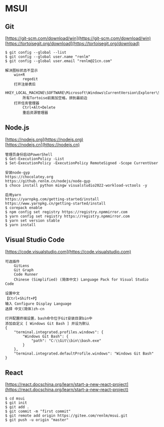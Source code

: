 # MSUI

## Git
[https://git-scm.com/download/win](https://git-scm.com/download/win)  
[https://tortoisegit.org/download](https://tortoisegit.org/download)  

```
$ git config --global --list
$ git config --global user.name "renlm"
$ git config --global user.email "renlm@21cn.com"
```

```
解决图标状态不显示
    win+R  
        regedit
    打开注册表后
        HKEY_LOCAL_MACHINE\SOFTWARE\Microsoft\Windows\CurrentVersion\Explorer\ShellIconOverlayIdentifiers
        所有Tortoise前面加空格，排到最前边
    打开任务管理器
        Ctrl+Alt+Delete
        重启资源管理器
```

## Node.js
[https://nodejs.org](https://nodejs.org)  
[https://nodejs.cn](https://nodejs.cn)  

```
管理员身份启动PowerShell
$ Get-ExecutionPolicy -List
$ Set-ExecutionPolicy -ExecutionPolicy RemoteSigned -Scope CurrentUser

安装node-gyp
https://chocolatey.org
https://github.renlm.cn/nodejs/node-gyp
$ choco install python mingw visualstudio2022-workload-vctools -y

启用yarn 
https://yarnpkg.com/getting-started/install
https://www.yarnpkg.cn/getting-started/install
$ corepack enable
$ npm config set registry https://registry.npmmirror.com
$ yarn config set registry https://registry.npmmirror.com
$ yarn set version stable
$ yarn install
```

## Visual Studio Code
[https://code.visualstudio.com](https://code.visualstudio.com)  

```
可选插件
	GitLens
    Git Graph
    Code Runner
    Chinese (Simplified) (简体中文) Language Pack for Visual Studio Code
```

```
设置中文
【Ctrl+Shift+P】
输入 Configure Display Language
选择 中文(简体)zh-cn
```

```
打开配置终端设置，bash命令位于Git安装目录bin中
添加自定义 [ Windows Git Bash ] 并设为默认
{
    "terminal.integrated.profiles.windows": {
        "Windows Git Bash": {
            "path": "C:\\Git\\bin\\bash.exe"
        }
    },
    "terminal.integrated.defaultProfile.windows": "Windows Git Bash"
}
```

## React
[https://react.docschina.org/learn/start-a-new-react-project](https://react.docschina.org/learn/start-a-new-react-project)  

```
$ cd msui
$ git init 
$ git add . 
$ git commit -m "first commit"
$ git remote add origin https://gitee.com/renlm/msui.git
$ git push -u origin "master"
```
